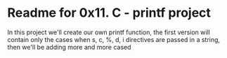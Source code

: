 # Readme for 0x11. C - printf project

In this project we'll create our own printf function, the first version will
contain only the cases when s, c, %, d, i directives are passed in a string,
then we'll be adding more and more cased